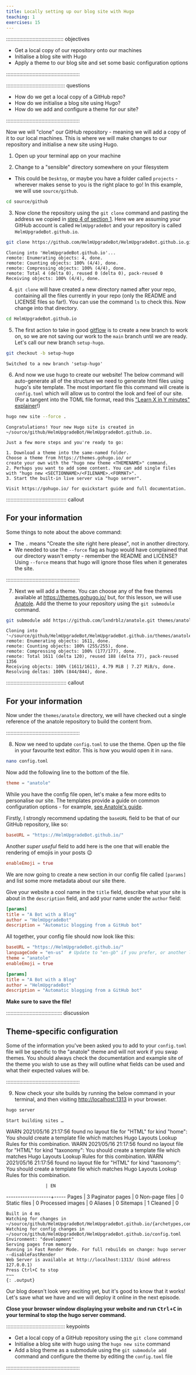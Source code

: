 ```yaml
---
title: Locally setting up our blog site with Hugo
teaching: 1
exercises: 15
---
```


::::::::::::::::::::::::::::::::::::::: objectives

- Get a local copy of our repository onto our machines
- Initialise a blog site with Hugo
- Apply a theme to our blog site and set some basic configuration options

::::::::::::::::::::::::::::::::::::::::::::::::::

:::::::::::::::::::::::::::::::::::::::: questions

- How do we get a local copy of a GitHub repo?
- How do we initialise a blog site using Hugo?
- How do we add and configure a theme for our site?

::::::::::::::::::::::::::::::::::::::::::::::::::

Now we will "clone" our GitHub repository - meaning we will add a copy of it to our local machines.
This is where we will make changes to our repository and initialise a new site using Hugo.

1. Open up your terminal app on your machine

2. Change to a "sensible" directory somewhere on your filesystem
  
  - This could be `Desktop`, or maybe you have a folder called `projects` - wherever makes sense to you is the right place to go!
    In this example, we will use `source/github`.
  
  ```bash
  cd source/github
  ```

3. Now clone the repository using the `git clone` command and pasting the address we copied in [step 4 of section 1](01-create-github-repo.md).
  Here we are assuming your GitHub account is called `HelmUpgradeBot` and your repository is called `HelmUpgradeBot.github.io`.
  
  ```bash
  git clone https://github.com/HelmUpgradeBot/HelmUpgradeBot.github.io.git
  ```
  
  ```output
  Cloning into 'HelmUpgradeBot.github.io'...
  remote: Enumerating objects: 4, done.
  remote: Counting objects: 100% (4/4), done.
  remote: Compressing objects: 100% (4/4), done.
  remote: Total 4 (delta 0), reused 0 (delta 0), pack-reused 0
  Receiving objects: 100% (4/4), done.
  ```

4. `git clone` will have created a new directory named after your repo, containing all the files currently in your repo (only the README and LICENSE files so far!).
  You can use the command `ls` to check this.
  Now change into that directory.
  
  ```bash
  cd HelmUpgradeBot.github.io
  ```

5. The first action to take in good [gitflow](https://www.atlassian.com/git/tutorials/comparing-workflows/gitflow-workflow) is to create a new branch to work on, so we are not saving our work to the `main` branch until we are ready.
  Let's call our new branch `setup-hugo`.
  
  ```bash
  git checkout -b setup-hugo
  ```
  
  ```output
  Switched to a new branch 'setup-hugo'
  ```

6. And now we use hugo to create our website!
  The below command will auto-generate all of the structure we need to generate html files using hugo's site template.
  The most important file this command will create is `config.toml` which will allow us to control the look and feel of our site.
  (For a tangent into the TOML file format, read this ["Learn X in Y minutes" explainer](https://learnxinyminutes.com/docs/toml/)!)
  
  ```bash
  hugo new site --force .
  ```
  
  ```output
  Congratulations! Your new Hugo site is created in ~/source/github/HelmUpgradeBot/HelmUpgradeBot.github.io.
  
  Just a few more steps and you're ready to go:
  
  1. Download a theme into the same-named folder.
  Choose a theme from https://themes.gohugo.io/ or
  create your own with the "hugo new theme <THEMENAME>" command.
  2. Perhaps you want to add some content. You can add single files
  with "hugo new <SECTIONNAME>/<FILENAME>.<FORMAT>".
  3. Start the built-in live server via "hugo server".
  
  Visit https://gohugo.io/ for quickstart guide and full documentation.
  ```
  
  :::::::::::::::::::::::::::::::::::::::::  callout
  
  ## For your information
  
  Some things to note about the above command:
  
  - The `.` means "Create the site right here please", not in another directory.
  - We needed to use the `--force` flag as hugo would have complained that our directory wasn't empty - remember the README and LICENSE?
    Using `--force` means that hugo will ignore those files when it generates the site.
    
  
  ::::::::::::::::::::::::::::::::::::::::::::::::::

7. Next we will add a theme.
  You can choose any of the free themes available at <https://themes.gohugo.io/> but, for this lesson, we will use [Anatole](https://themes.gohugo.io/anatole/).
  Add the theme to your repository using the `git submodule` command.
  
  ```bash
  git submodule add https://github.com/lxndrblz/anatole.git themes/anatole
  ```
  
  ```output
  Cloning into '~/source/github/HelmUpgradeBot/HelmUpgradeBot.github.io/themes/anatole'...
  remote: Enumerating objects: 1611, done.
  remote: Counting objects: 100% (255/255), done.
  remote: Compressing objects: 100% (177/177), done.
  remote: Total 1611 (delta 120), reused 188 (delta 77), pack-reused 1356
  Receiving objects: 100% (1611/1611), 4.79 MiB | 7.27 MiB/s, done.
  Resolving deltas: 100% (844/844), done.
  ```
  
  :::::::::::::::::::::::::::::::::::::::::  callout
  
  ## For your information
  
  Now under the `themes/anatole` directory, we will have checked out a single reference of the anatole repository to build the content from.
  
  
  ::::::::::::::::::::::::::::::::::::::::::::::::::

8. Now we need to update `config.toml` to use the theme.
  Open up the file in your favourite text editor.
  This is how you would open it in `nano`.
  
  ```bash
  nano config.toml
  ```
  
  Now add the following line to the bottom of the file.
  
  ```toml
  theme = "anatole"
  ```
  
  While you have the config file open, let's make a few more edits to personalise our site.
  The templates provide a guide on common configuration options - for example, [see Anatole's guide](https://themes.gohugo.io/anatole/#modifying-the-configtoml).
  
  Firstly, I strongly recommend updating the `baseURL` field to be that of our GitHub repository, like so:
  
  ```toml
  baseURL = "https://HelmUpgradeBot.github.io/"
  ```
  
  Another *super useful* field to add here is the one that will enable the rendering of emojis in your posts :wink:
  
  ```toml
  enableEmoji = true
  ```
  
  We are now going to create a new section in our config file called `[params]` and list some more metadata about our site there.
  
  Give your website a cool name in the `title` field, describe what your site is about in the `description` field, and add your name under the `author` field:
  
  ```toml
  [params]
  title = "A Bot with a Blog"
  author = "HelmUpgradeBot"
  description = "Automatic blogging from a GitHub bot"
  ```
  
  All together, your config file should now look like this:
  
  ```toml
  baseURL = "https://HelmUpgradeBot.github.io/"
  languageCode = "en-us"  # Update to "en-gb" if you prefer, or another language!
  theme = "anatole"
  enableEmoji = true
  
  [params]
  title = "A Bot with a Blog"
  author = "HelmUpgradeBot"
  description = "Automatic blogging from a GitHub bot"
  ```
  
  **Make sure to save the file!**
  
  ::::::::::::::::::::::::::::::::::::::  discussion
  
  ## Theme-specific configuration
  
  Some of the information you've been asked you to add to your `config.toml` file will be specific to the "anatole" theme and will not work if you swap themes.
  You should always check the documentation and example site of the theme you wish to use as they will outline what fields can be used and what their expected values will be.
  
  
  ::::::::::::::::::::::::::::::::::::::::::::::::::

9. Now check your site builds by running the below command in your terminal, and then visiting [http://localhost:1313](https://localhost:1313) in your browser.
  
  ```bash
  hugo server
  ```
  
  ```
  Start building sites …
  ```

WARN 2021/05/16 21:17:56 found no layout file for "HTML" for kind "home": You should create a template file which matches Hugo Layouts Lookup Rules for this combination.
WARN 2021/05/16 21:17:56 found no layout file for "HTML" for kind "taxonomy": You should create a template file which matches Hugo Layouts Lookup Rules for this combination.
WARN 2021/05/16 21:17:56 found no layout file for "HTML" for kind "taxonomy": You should create a template file which matches Hugo Layouts Lookup Rules for this combination.

```
               | EN
```

\-------------------+-----
Pages            |  3
Paginator pages  |  0
Non-page files   |  0
Static files     |  0
Processed images |  0
Aliases          |  0
Sitemaps         |  1
Cleaned          |  0

```
Built in 4 ms
Watching for changes in ~/source/github/HelmUpgradeBot/HelmUpgradeBot.github.io/{archetypes,content,data,layouts,static}
Watching for config changes in ~/source/github/HelmUpgradeBot/HelmUpgradeBot.github.io/config.toml
Environment: "development"
Serving pages from memory
Running in Fast Render Mode. For full rebuilds on change: hugo server --disableFastRender
Web Server is available at http://localhost:1313/ (bind address 127.0.0.1)
Press Ctrl+C to stop
~~~
{: .output}
```

Our blog doesn't look very exciting yet, but it's good to know that it works! Let's save what we have and we will deploy it online in the next episode.

**Close your browser window displaying your website and run <kbd>Ctrl</kbd>\+<kbd>C</kbd> in your terminal to stop the hugo server command.**



:::::::::::::::::::::::::::::::::::::::: keypoints

- Get a local copy of a GitHub repository using the `git clone` command
- Initialise a blog site with hugo using the `hugo new site` command
- Add a blog theme as a submodule using the `git submodule add` command and configure the theme by editing the `config.toml` file

::::::::::::::::::::::::::::::::::::::::::::::::::


